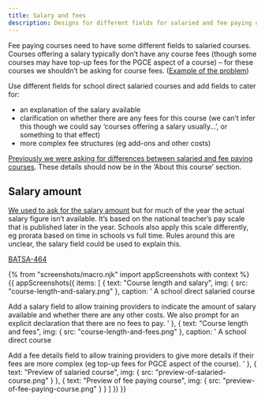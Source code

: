 ```yaml
---
title: Salary and fees
description: Designs for different fields for salaried and fee paying courses.
---
```

Fee paying courses need to have some different fields to salaried courses. Courses offering a salary typically don’t have any course fees (though some courses may have top-up fees for the PGCE aspect of a course) – for these courses we shouldn’t be asking for course fees. ([Example of the problem](/publish-teacher-training-courses/templates#dont-use-a-template))

Use different fields for school direct salaried courses and add fields to cater for:

* an explanation of the salary available
* clarification on whether there are any fees for this course (we can’t infer this though we could say ‘courses offering a salary usually…’, or something to that effect)
* more complex fee structures (eg add-ons and other costs)

[Previously we were asking for differences between salaried and fee paying courses](/publish-teacher-training-courses/school-direct-view#salary). These details should now be in the ‘About this course’ section.

## Salary amount

[We used to ask for the salary amount](/publish-teacher-training-courses/school-direct-view#salary) but for much of the year the actual salary figure isn’t available. It’s based on the national teacher’s pay scale that is published later in the year. Schools also apply this scale differently, eg prorata based on time in schools vs full time. Rules around this are unclear, the salary field could be used to explain this.

[BATSA-464](https://dfedigital.atlassian.net/browse/BATSA-464)

{% from "screenshots/macro.njk" import appScreenshots with context %}
{{ appScreenshots({
  items: [
    {
      text: "Course length and salary",
      img: { src: "course-length-and-salary.png" },
      caption: '
A school direct salaried course

Add a salary field to allow training providers to indicate the amount of salary available and whether there are any other costs. We also prompt for an explicit declaration that there are no fees to pay.
      '
    },
    {
      text: "Course length and fees",
      img: { src: "course-length-and-fees.png" },
      caption: '
A school direct course

Add a fee details field to allow training providers to give more details if their fees are more complex (eg top-up fees for PGCE aspect of the course).
      '
    },
    {
      text: "Preview of salaried course",
      img: { src: "preview-of-salaried-course.png" }
    },
    {
      text: "Preview of fee paying course",
      img: { src: "preview-of-fee-paying-course.png" }
    }
  ]
}) }}
